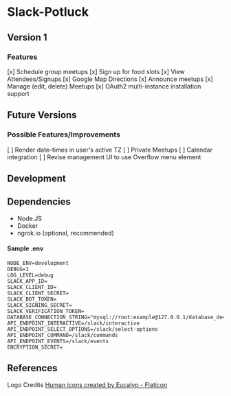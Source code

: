 # Slack-Potluck

## Version 1

### Features
[x] Schedule group meetups
[x] Sign up for food slots
[x] View Attendees/Signups
[x] Google Map Directions
[x] Announce meetups
[x] Manage (edit, delete) Meetups
[x] OAuth2 multi-instance installation support

## Future Versions
### Possible Features/Improvements
[ ] Render date-times in user's active TZ
[ ] Private Meetups
[ ] Calendar integration
[ ] Revise management UI to use Overflow menu element

## Development

## Dependencies
- Node.JS
- Docker
- ngrok.io (optional, recommended)

#### Sample .env
```
NODE_ENV=development
DEBUG=1
LOG_LEVEL=debug
SLACK_APP_ID=
SLACK_CLIENT_ID=
SLACK_CLIENT_SECRET=
SLACK_BOT_TOKEN=
SLACK_SIGNING_SECRET=
SLACK_VERIFICATION_TOKEN=
DATABASE_CONNECTION_STRING="mysql://root:example@127.0.0.1/database_dev"
API_ENDPOINT_INTERACTIVE=/slack/interactive
API_ENDPOINT_SELECT_OPTIONS=/slack/select-options
API_ENDPOINT_COMMAND=/slack/commands
API_ENDPOINT_EVENTS=/slack/events
ENCRYPTION_SECRET=
```


## References
Logo Credits
<a href="https://www.flaticon.com/free-icons/human" title="human icons">Human icons created by Eucalyp - Flaticon</a>